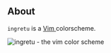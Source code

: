 ## About

`ingretu` is a [ Vim ](http://vim.org) colorscheme.

![ingretu - the vim color scheme](http://lh3.ggpht.com/_SriKiRB4s00/TUo0BzTZi5I/AAAAAAAAG_w/9AJEkJqaqpE/s800/ingretu.png)
